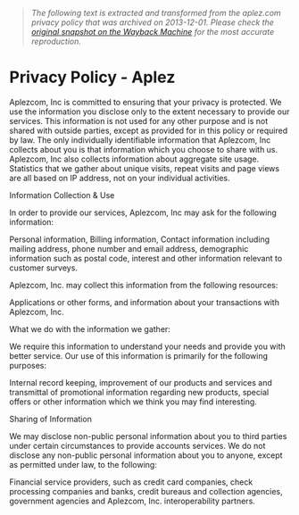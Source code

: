 > *The following text is extracted and transformed from the aplez.com privacy policy that was archived on 2013-12-01. Please check the [original snapshot on the Wayback Machine](https://web.archive.org/web/20131201203032id_/http%3A//www.aplez.com/privacy-policy) for the most accurate reproduction.*

# Privacy Policy - Aplez

Aplezcom, Inc is committed to ensuring that your privacy is protected. We use the information you disclose only to the extent necessary to provide our services. This information is not used for any other purpose and is not shared with outside parties, except as provided for in this policy or required by law. The only individually identifiable information that Aplezcom, Inc collects about you is that information which you choose to share with us. Aplezcom, Inc also collects information about aggregate site usage. Statistics that we gather about unique visits, repeat visits and page views are all based on IP address, not on your individual activities.

Information Collection & Use

In order to provide our services, Aplezcom, Inc may ask for the following information:

Personal information, Billing information, Contact information including mailing address, phone number and email address, demographic information such as postal code, interest and other information relevant to customer surveys.

Aplezcom, Inc. may collect this information from the following resources:

Applications or other forms, and information about your transactions with Aplezcom, Inc.

What we do with the information we gather:

We require this information to understand your needs and provide you with better service. Our use of this information is primarily for the following purposes:

Internal record keeping, improvement of our products and services and transmittal of promotional information regarding new products, special offers or other information which we think you may find interesting.

Sharing of Information

We may disclose non-public personal information about you to third parties under certain circumstances to provide accounts services. We do not disclose any non-public personal information about you to anyone, except as permitted under law, to the following:

Financial service providers, such as credit card companies, check processing companies and banks, credit bureaus and collection agencies, government agencies and Aplezcom, Inc. interoperability partners.
